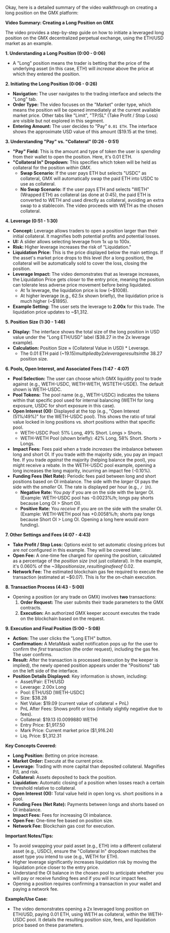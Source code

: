 Okay, here is a detailed summary of the video walkthrough on creating a long position on the GMX platform:

**Video Summary: Creating a Long Position on GMX**

The video provides a step-by-step guide on how to initiate a leveraged long position on the GMX decentralized perpetual exchange, using the ETH/USD market as an example.

**1. Understanding a Long Position (0:00 - 0:06)**
*   A "Long" position means the trader is betting that the price of the underlying asset (in this case, ETH) will *increase* above the price at which they entered the position.

**2. Initiating the Long Position (0:06 - 0:26)**
*   **Navigation:** The user navigates to the trading interface and selects the "Long" tab.
*   **Order Type:** The video focuses on the "Market" order type, which means the position will be opened immediately at the current available market price. Other tabs like "Limit", "TP/SL" (Take Profit / Stop Loss) are visible but not explored in this segment.
*   **Entering Amount:** The user decides to "Pay" `0.01 ETH`. The interface shows the approximate USD value of this amount ($19.15 at the time).

**3. Understanding "Pay" vs. "Collateral" (0:26 - 0:51)**
*   **"Pay" Field:** This is the amount and type of token the user is *spending* from their wallet to open the position. Here, it's 0.01 ETH.
*   **"Collateral In" Dropdown:** This specifies which token will be held as collateral for the position *within GMX*.
    *   **Swap Scenario:** If the user pays ETH but selects "USDC" as collateral, GMX will automatically swap the paid ETH into USDC to use as collateral.
    *   **No Swap Scenario:** If the user pays ETH and selects "WETH" (Wrapped ETH) as collateral (as done at 0:45), the paid ETH is converted to WETH and used directly as collateral, avoiding an extra swap to a stablecoin. The video proceeds with WETH as the chosen collateral.

**4. Leverage (0:51 - 1:30)**
*   **Concept:** Leverage allows traders to open a position larger than their initial collateral. It magnifies both potential profits and potential losses.
*   **UI:** A slider allows selecting leverage from 1x up to 100x.
*   **Risk:** Higher leverage increases the risk of "Liquidation."
*   **Liquidation Price:** This is the price displayed below the main settings. If the asset's market price drops to this level (for a long position), the collateral will be automatically sold to cover the loss, closing the position.
*   **Leverage Impact:** The video demonstrates that as leverage increases, the Liquidation Price gets *closer* to the entry price, meaning the position can tolerate less adverse price movement before being liquidated.
    *   At 1x leverage, the liquidation price is low (~$1008).
    *   At higher leverage (e.g., 62.5x shown briefly), the liquidation price is much higher (~$1895).
*   **Example Setting:** The user sets the leverage to **2.00x** for this trade. The liquidation price updates to ~$1,312.

**5. Position Size (1:30 - 1:46)**
*   **Display:** The interface shows the total size of the long position in USD value under the "Long ETH/USD" label ($38.27 in the 2x leverage example).
*   **Calculation:** Position Size ≈ (Collateral Value in USD) * Leverage.
    *   The 0.01 ETH paid (~$19.15) multiplied by 2x leverage results in the ~$38.27 position size.

**6. Pools, Open Interest, and Associated Fees (1:47 - 4:07)**
*   **Pool Selection:** The user can choose which GMX liquidity pool to trade against (e.g., WETH-USDC, WETH-WETH, WSTETH-USDE). The default shown is WETH-USDC.
*   **Pool Tokens:** The pool name (e.g., WETH-USDC) indicates the tokens within that specific pool used for internal balancing (WETH for long exposure, USDC for short exposure in this case).
*   **Open Interest (OI):** Displayed at the top (e.g., "Open Interest (51%/49%)" for the WETH-USDC pool). This shows the ratio of total value locked in long positions vs. short positions within that specific pool.
    *   WETH-USDC Pool: 51% Long, 49% Short. Longs > Shorts.
    *   WETH-WETH Pool (shown briefly): 42% Long, 58% Short. Shorts > Longs.
*   **Impact Fees:** Fees paid when a trade *increases* the imbalance between long and short OI. If you trade *with* the majority side, you pay an impact fee. If you trade *against* the majority (helping balance the pool), you might receive a rebate. In the WETH-USDC pool example, opening a long increases the long majority, incurring an impact fee (-0.10%).
*   **Funding Fees (Net Rate):** Periodic fees paid between long and short positions based on OI imbalance. The side with the *larger* OI pays the side with the *smaller* OI. The rate is displayed per hour (e.g., `/ 1h`).
    *   **Negative Rate:** You *pay* if you are on the side with the larger OI. (Example: WETH-USDC pool has -0.0023%/h; longs pay shorts because Long OI > Short OI).
    *   **Positive Rate:** You *receive* if you are on the side with the smaller OI. (Example: WETH-WETH pool has +0.0058%/h; shorts pay longs because Short OI > Long OI. Opening a long here would *earn* funding).

**7. Other Settings and Fees (4:07 - 4:43)**
*   **Take Profit / Stop Loss:** Options exist to set automatic closing prices but are *not* configured in this example. They will be covered later.
*   **Open Fee:** A one-time fee charged for opening the position, calculated as a percentage of the *position size* (not just collateral). In the example, it's 0.060% of the ~$38 position size, resulting in a fee of ~$0.02.
*   **Network Fee:** The estimated blockchain gas fee required to execute the transaction (estimated at ~$0.07). This is for the on-chain execution.

**8. Transaction Process (4:43 - 5:00)**
*   Opening a position (or any trade on GMX) involves **two** transactions:
    1.  **Order Request:** The user submits their trade parameters to the GMX contracts.
    2.  **Execution:** An authorized GMX keeper account executes the trade on the blockchain based on the request.

**9. Execution and Final Position (5:00 - 5:08)**
*   **Action:** The user clicks the "Long ETH" button.
*   **Confirmation:** A MetaMask wallet notification pops up for the user to confirm the *first* transaction (the order request), including the gas fee. The user confirms.
*   **Result:** After the transaction is processed (execution by the keeper is implied), the newly opened position appears under the "Positions" tab on the left side of the interface.
*   **Position Details Displayed:** Key information is shown, including:
    *   Asset/Pair: ETH/USD
    *   Leverage: 2.00x Long
    *   Pool: ETH/USD [WETH-USDC]
    *   Size: $38.28
    *   Net Value: $19.09 (current value of collateral + PnL)
    *   PnL After Fees: Shows profit or loss (initially slightly negative due to fees).
    *   Collateral: $19.13 (0.0099880 WETH)
    *   Entry Price: $1,917.50
    *   Mark Price: Current market price ($1,916.24)
    *   Liq. Price: $1,312.31

**Key Concepts Covered:**

*   **Long Position:** Betting on price increase.
*   **Market Order:** Execute at the current price.
*   **Leverage:** Trading with more capital than deposited collateral. Magnifies P/L and risk.
*   **Collateral:** Assets deposited to back the position.
*   **Liquidation:** Automatic closing of a position when losses reach a certain threshold relative to collateral.
*   **Open Interest (OI):** Total value held in open long vs. short positions in a pool.
*   **Funding Fees (Net Rate):** Payments between longs and shorts based on OI imbalance.
*   **Impact Fees:** Fees for increasing OI imbalance.
*   **Open Fee:** One-time fee based on position size.
*   **Network Fee:** Blockchain gas cost for execution.

**Important Notes/Tips:**

*   To avoid swapping your paid asset (e.g., ETH) into a different collateral asset (e.g., USDC), ensure the "Collateral In" dropdown matches the asset type you intend to use (e.g., WETH for ETH).
*   Higher leverage significantly increases liquidation risk by moving the liquidation price closer to the entry price.
*   Understand the OI balance in the chosen pool to anticipate whether you will pay or receive funding fees and if you will incur impact fees.
*   Opening a position requires confirming a transaction in your wallet and paying a network fee.

**Example/Use Case:**

*   The video demonstrates opening a 2x leveraged long position on ETH/USD, paying 0.01 ETH, using WETH as collateral, within the WETH-USDC pool. It details the resulting position size, fees, and liquidation price based on these parameters.